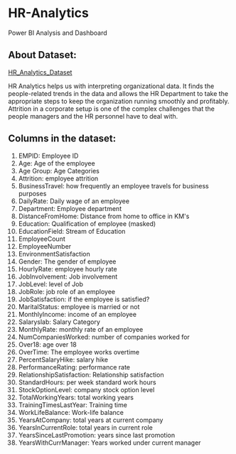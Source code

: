 # HR-Analytics
Power BI Analysis and Dashboard
## About Dataset:
[HR_Analytics_Dataset](https://docs.google.com/spreadsheets/d/16hNx5MUuSIrXEslzXgl3icYWDHcekGUFQb7I21Yxh10/edit?usp=sharing)

HR Analytics helps us with interpreting organizational data. It finds the people-related trends in the data and allows the HR Department to take the appropriate steps to keep the organization running smoothly and profitably. Attrition in a corporate setup is one of the complex challenges that the people managers and the HR personnel have to deal with.
## Columns in the dataset:
1. EMPID: Employee ID
2. Age: Age of the employee
3. Age Group: Age Categories
4. Attrition: employee attrition
5. BusinessTravel: how frequently an employee travels for business purposes
6. DailyRate: Daily wage of an employee
7. Department: Employee department
8. DistanceFromHome: Distance from home to office in KM's
9. Education: Qualification of employee (masked)
10. EducationField: Stream of Education
11. EmployeeCount
12. EmployeeNumber
13. EnvironmentSatisfaction
14. Gender: The gender of employee
15. HourlyRate: employee hourly rate
16. JobInvolvement: Job involvement
17. JobLevel: level of Job
18. JobRole: job role of an employee
19. JobSatisfaction: if the employee is satisfied?
20. MaritalStatus: employee is married or not
21. MonthlyIncome: income of an employee
22. Salaryslab: Salary Category
23. MonthlyRate: monthly rate of an employee
24. NumCompaniesWorked: number of companies worked for
25. Over18: age over 18
26. OverTime: The employee works overtime
27. PercentSalaryHike: salary hike
28. PerformanceRating: performance rate
29. RelationshipSatisfaction: Relationship satisfaction
30. StandardHours: per week standard work hours
31. StockOptionLevel: company stock option level
32. TotalWorkingYears: total working years
33. TrainingTimesLastYear: Training time
34. WorkLifeBalance: Work-life balance
35. YearsAtCompany: total years at current company
36. YearsInCurrentRole: total years in current role
37. YearsSinceLastPromotion: years since last promotion
38. YearsWithCurrManager: Years worked under current manager
